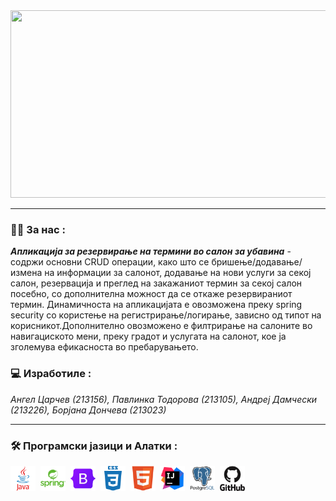 <div align="center">
  <img src="https://media3.giphy.com/media/v1.Y2lkPTc5MGI3NjExYTgwd2tpemsyOTBkajRkb2VtajZhM3NmNjljcW9ieHNiYjR1YTk3YSZlcD12MV9pbnRlcm5hbF9naWZfYnlfaWQmY3Q9Zw/L1R1tvI9svkIWwpVYr/giphy.webp" width="600" height="300"/>
</div> 

---

### :technologist: За нас : 

***Апликација за резервирање на термини во салон за убавина*** - содржи основни CRUD операции, како што се бришење/додавање/измена на информации за салонот, додавање на нови услуги за секој салон, резервација и преглед на закажаниот термин за секој салон посебно, со дополнителна можност да се откаже резервираниот термин.
Динамичноста на апликацијата е овозможена преку spring security со користење на регистрирање/логирање, зависно од типот на корисникот.Дополнително овозможено е филтрирање на салоните во навигациското мени, преку градот и услугата на салонот, кое ја зголемува ефикасноста во пребарувањето.

### :computer: Изработиле :  
*Ангел Царчев (213156), Павлинка Тодорова (213105), Андреј Дамчески (213226), Борјана Дончева (213023)* 

---

### :hammer_and_wrench: Програмски јазици и Алатки :
<div>
  <img src="https://github.com/devicons/devicon/blob/master/icons/java/java-original-wordmark.svg" title="Java" alt="Java" width="40" height="40"/>&nbsp;
  <img src="https://github.com/devicons/devicon/blob/master/icons/spring/spring-original-wordmark.svg" title="Spring" alt="Spring" width="40" height="40"/>&nbsp; 
  <img src="https://github.com/devicons/devicon/blob/master/icons/bootstrap/bootstrap-original.svg" alt="Boostrap" width="40" height="40"/>&nbsp;
  <img src="https://github.com/devicons/devicon/blob/master/icons/css3/css3-plain-wordmark.svg"  title="CSS3" alt="CSS" width="40" height="40"/>&nbsp;
  <img src="https://github.com/devicons/devicon/blob/master/icons/html5/html5-original.svg" title="HTML5" alt="HTML" width="40" height="40"/>&nbsp;
  <img src="https://github.com/devicons/devicon/blob/master/icons/intellij/intellij-original.svg" title="Intellij"  alt="Intellij" width="40" height="40"/>&nbsp; 
  <img src="https://github.com/devicons/devicon/blob/master/icons/postgresql/postgresql-original-wordmark.svg" title="Postgresql"  alt="Postgresql" width="40" height="40"/>&nbsp;
  <img src="https://github.com/devicons/devicon/blob/master/icons/github/github-original-wordmark.svg" title="Git" **alt="Git" width="40" height="40"/>
</div>
